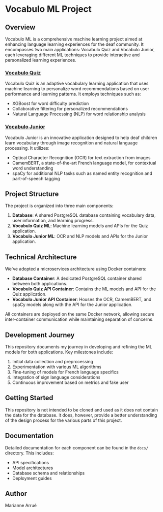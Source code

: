 # Vocabulo ML Project

## Overview

Vocabulo ML is a comprehensive machine learning project aimed at enhancing language learning experiences for the deaf 
community. It encompasses two main applications: Vocabulo Quiz and Vocabulo Junior, each leveraging different ML 
techniques to provide interactive and personalized learning experiences.

### [Vocabulo Quiz](./Vocabulo_quiz)

Vocabulo Quiz is an adaptive vocabulary learning application that uses machine learning to personalize word 
recommendations based on user performance and learning patterns. It employs techniques such as:

- XGBoost for word difficulty prediction
- Collaborative filtering for personalized recommendations
- Natural Language Processing (NLP) for word relationship analysis

### [Vocabulo Junior](./Vocabulo_junior)

Vocabulo Junior is an innovative application designed to help deaf children learn vocabulary through image recognition
and natural language processing. It utilizes:

- Optical Character Recognition (OCR) for text extraction from images
- CamemBERT, a state-of-the-art French language model, for contextual word understanding
- spaCy for additional NLP tasks such as named entity recognition and part-of-speech tagging

## Project Structure

The project is organized into three main components:

1. **Database**: A shared PostgreSQL database containing vocabulary data, user information, and learning progress.
2. **Vocabulo Quiz ML**: Machine learning models and APIs for the Quiz application.
3. **Vocabulo Junior ML**: OCR and NLP models and APIs for the Junior application.

## Technical Architecture

We've adopted a microservices architecture using Docker containers:

- **Database Container**: A dedicated PostgreSQL container shared between both applications.
- **Vocabulo Quiz API Container**: Contains the ML models and API for the Quiz application.
- **Vocabulo Junior API Container**: Houses the OCR, CamemBERT, and spaCy models along with the API for the Junior 
application.

All containers are deployed on the same Docker network, allowing secure inter-container communication while maintaining
separation of concerns.

## Development Journey

This repository documents my journey in developing and refining the ML models for both applications. Key milestones 
include:

1. Initial data collection and preprocessing
2. Experimentation with various ML algorithms
3. Fine-tuning of models for French language specifics
4. Integration of sign language considerations
5. Continuous improvement based on metrics and fake user

## Getting Started

This repository is not intended to be cloned and used as it does not contain the data for the database.
It does, however, provide a better understanding of the design process for the various parts of this project.

## Documentation

Detailed documentation for each component can be found in the `docs/` directory. This includes:

- API specifications
- Model architectures
- Database schema and relationships
- Deployment guides

## Author

Marianne Arrué 

